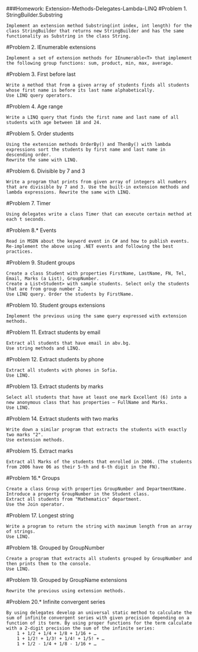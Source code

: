 ###Homework: Extension-Methods-Delegates-Lambda-LINQ
#Problem 1. StringBuilder.Substring

    Implement an extension method Substring(int index, int length) for the class StringBuilder that returns new StringBuilder and has the same functionality as Substring in the class String.

#Problem 2. IEnumerable extensions

    Implement a set of extension methods for IEnumerable<T> that implement the following group functions: sum, product, min, max, average.

#Problem 3. First before last

    Write a method that from a given array of students finds all students whose first name is before its last name alphabetically.
    Use LINQ query operators.

#Problem 4. Age range

    Write a LINQ query that finds the first name and last name of all students with age between 18 and 24.

#Problem 5. Order students

    Using the extension methods OrderBy() and ThenBy() with lambda expressions sort the students by first name and last name in descending order.
    Rewrite the same with LINQ.

#Problem 6. Divisible by 7 and 3

    Write a program that prints from given array of integers all numbers that are divisible by 7 and 3. Use the built-in extension methods and lambda expressions. Rewrite the same with LINQ.

#Problem 7. Timer

    Using delegates write a class Timer that can execute certain method at each t seconds.

#Problem 8.* Events

    Read in MSDN about the keyword event in C# and how to publish events.
    Re-implement the above using .NET events and following the best practices.

#Problem 9. Student groups

    Create a class Student with properties FirstName, LastName, FN, Tel, Email, Marks (a List), GroupNumber.
    Create a List<Student> with sample students. Select only the students that are from group number 2.
    Use LINQ query. Order the students by FirstName.

#Problem 10. Student groups extensions

    Implement the previous using the same query expressed with extension methods.

#Problem 11. Extract students by email

    Extract all students that have email in abv.bg.
    Use string methods and LINQ.

#Problem 12. Extract students by phone

    Extract all students with phones in Sofia.
    Use LINQ.

#Problem 13. Extract students by marks

    Select all students that have at least one mark Excellent (6) into a new anonymous class that has properties – FullName and Marks.
    Use LINQ.

#Problem 14. Extract students with two marks

    Write down a similar program that extracts the students with exactly two marks "2".
    Use extension methods.

#Problem 15. Extract marks

    Extract all Marks of the students that enrolled in 2006. (The students from 2006 have 06 as their 5-th and 6-th digit in the FN).

#Problem 16.* Groups

    Create a class Group with properties GroupNumber and DepartmentName.
    Introduce a property GroupNumber in the Student class.
    Extract all students from "Mathematics" department.
    Use the Join operator.

#Problem 17. Longest string

    Write a program to return the string with maximum length from an array of strings.
    Use LINQ.

#Problem 18. Grouped by GroupNumber

    Create a program that extracts all students grouped by GroupNumber and then prints them to the console.
    Use LINQ.

#Problem 19. Grouped by GroupName extensions

    Rewrite the previous using extension methods.

#Problem 20.* Infinite convergent series

    By using delegates develop an universal static method to calculate the sum of infinite convergent series with given precision depending on a function of its term. By using proper functions for the term calculate with a 2-digit precision the sum of the infinite series:
        1 + 1/2 + 1/4 + 1/8 + 1/16 + …
        1 + 1/2! + 1/3! + 1/4! + 1/5! + …
        1 + 1/2 - 1/4 + 1/8 - 1/16 + …
